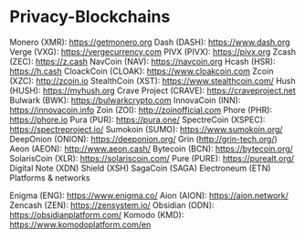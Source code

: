 # Privacy-Blockchains

Monero (XMR): https://getmonero.org
Dash (DASH): https://www.dash.org
Verge (VXG): https://vergecurrency.com
PIVX (PIVX): https://pivx.org
Zcash (ZEC): https://z.cash
NavCoin (NAV): https://navcoin.org
Hcash (HSR): https://h.cash
CloackCoin (CLOAK): https://www.cloakcoin.com
Zcoin (XZC): http://zcoin.io
StealthCoin (XST): https://www.stealthcoin.com/
Hush (HUSH): https://myhush.org
Crave Project (CRAVE): https://craveproject.net
Bulwark (BWK): https://bulwarkcrypto.com
InnovaCoin (INN): https://innovacoin.info
Zoin (ZOI): http://zoinofficial.com
Phore (PHR): https://phore.io
Pura (PUR): https://pura.one/
SpectreCoin (XSPEC): https://spectreproject.io/
Sumokoin (SUMO): https://www.sumokoin.org/
DeepOnion (ONION): https://deeponion.org/
Grin (http://grin-tech.org/)
Aeon (AEON): http://www.aeon.cash/
Bytecoin (BCN): https://bytecoin.org/
SolarisCoin (XLR): https://solariscoin.com/
Pure (PURE): https://purealt.org/
Digital Note (XDN)
Shield (XSH)
SagaCoin (SAGA)
Electroneum (ETN)
Platforms & networks

Enigma (ENG): https://www.enigma.co/
Aion (AION): https://aion.network/
Zencash (ZEN): https://zensystem.io/
Obsidian (ODN): https://obsidianplatform.com/
Komodo (KMD): https://www.komodoplatform.com/en
